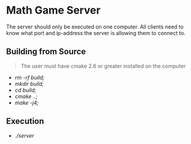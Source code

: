 # Math Game Server

The server should only be executed on one computer. All clients need to know what port and ip-address the server is allowing them to connect to. 

## Building from Source

> The user must have cmake 2.6 or greater installed on the computer

- *rm -rf build;*
- *mkdir build;*
- *cd build;*
- *cmake ..;*
- *make -j4;*

## Execution

- *./server*